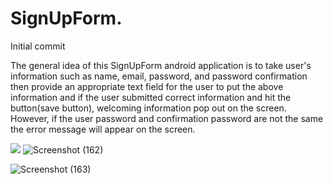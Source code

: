 # SignUpForm.
Initial commit

The general idea of this SignUpForm android application is to take user's information such as name, email, password, and password confirmation then provide an appropriate text field for the user to put the above information and if the user submitted correct information and hit the button(save button), welcoming information pop out on the screen. However, if the user password and confirmation password are not the same the error message will appear on the screen.  

![](images/screenshot.png)
![Screenshot (162)](https://user-images.githubusercontent.com/58162039/134456694-659b0665-8fd0-40f8-9639-dd99acc35fdc.png)

![Screenshot (163)](https://user-images.githubusercontent.com/58162039/134463901-e31a24b4-2a05-4710-b2ae-6ed5d7b6ded0.png)

